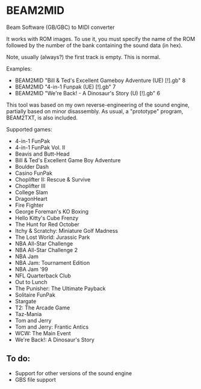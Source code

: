 # BEAM2MID
Beam Software (GB/GBC) to MIDI converter

It works with ROM images. To use it, you must specify the name of the ROM followed by the number of the bank containing the sound data (in hex).

Note, usually (always?) the first track is empty. This is normal.

Examples:
* BEAM2MID "Bill & Ted's Excellent Gameboy Adventure (UE) [!].gb" 8
* BEAM2MID "4-in-1 Funpak (UE) [!].gb" 7
* BEAM2MID "We're Back! - A Dinosaur's Story (U) [!].gb" 6

This tool was based on my own reverse-engineering of the sound engine, partially based on minor disassembly. As usual, a "prototype" program, BEAM2TXT, is also included.

Supported games:
  * 4-in-1 FunPak
  * 4-in-1 FunPak Vol. II
  * Beavis and Butt-Head
  * Bill & Ted's Excellent Game Boy Adventure
  * Boulder Dash
  * Casino FunPak
  * Choplifter II: Rescue & Survive
  * Choplifter III
  * College Slam
  * DragonHeart
  * Fire Fighter
  * George Foreman's KO Boxing
  * Hello Kitty's Cube Frenzy
  * The Hunt for Red October
  * Itchy & Scratchy: Miniature Golf Madness
  * The Lost World: Jurassic Park
  * NBA All-Star Challenge
  * NBA All-Star Challenge 2
  * NBA Jam
  * NBA Jam: Tournament Edition
  * NBA Jam '99
  * NFL Quarterback Club
  * Out to Lunch
  * The Punisher: The Ultimate Payback
  * Solitaire FunPak
  * Stargate
  * T2: The Arcade Game
  * Taz-Mania
  * Tom and Jerry
  * Tom and Jerry: Frantic Antics
  * WCW: The Main Event
  * We're Back!: A Dinosaur's Story

## To do:
  * Support for other versions of the sound engine
  * GBS file support
